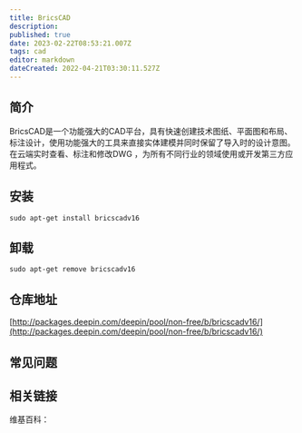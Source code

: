 ```yaml
---
title: BricsCAD
description: 
published: true
date: 2023-02-22T08:53:21.007Z
tags: cad
editor: markdown
dateCreated: 2022-04-21T03:30:11.527Z
---
```


## 简介

BricsCAD是一个功能强大的CAD平台，具有快速创建技术图纸、平面图和布局、标注设计，使用功能强大的工具来直接实体建模并同时保留了导入时的设计意图。在云端实时查看、标注和修改DWG ，为所有不同行业的领域使用或开发第三方应用程式。

## 安装

`sudo apt-get install bricscadv16`

## 卸载

`sudo apt-get remove bricscadv16`

## 仓库地址

[http://packages.deepin.com/deepin/pool/non-free/b/bricscadv16/](http://packages.deepin.com/deepin/pool/non-free/b/bricscadv16/)


## 常见问题


## 相关链接

维基百科：